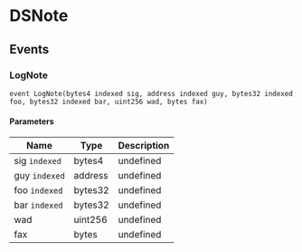 # DSNote










## Events

### LogNote

```solidity
event LogNote(bytes4 indexed sig, address indexed guy, bytes32 indexed foo, bytes32 indexed bar, uint256 wad, bytes fax)
```





#### Parameters

| Name | Type | Description |
|---|---|---|
| sig `indexed` | bytes4 | undefined |
| guy `indexed` | address | undefined |
| foo `indexed` | bytes32 | undefined |
| bar `indexed` | bytes32 | undefined |
| wad  | uint256 | undefined |
| fax  | bytes | undefined |



